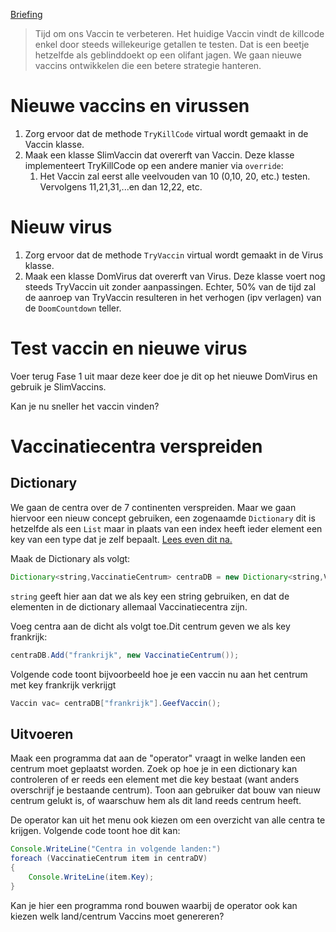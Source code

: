 [Briefing](https://learning.ap.be/mod/hvp/view.php?id=272198)

> Tijd om ons Vaccin te verbeteren. Het huidige Vaccin vindt de killcode enkel door steeds willekeurige getallen te testen. Dat is een beetje hetzelfde als geblinddoekt op een olifant jagen. We gaan nieuwe vaccins ontwikkelen die een betere strategie hanteren.

# Nieuwe vaccins en virussen

1. Zorg ervoor dat de methode ``TryKillCode`` virtual wordt gemaakt in de Vaccin klasse.
2. Maak een klasse SlimVaccin dat overerft van Vaccin. Deze klasse implementeert TryKillCode op een andere manier via ``override``:
   1. Het Vaccin zal eerst alle veelvouden van 10 (0,10, 20, etc.) testen. Vervolgens 11,21,31,...en dan 12,22, etc.

# Nieuw virus

1. Zorg ervoor dat de methode ``TryVaccin`` virtual wordt gemaakt in de Virus klasse.
2. Maak een klasse DomVirus dat overerft van Virus. Deze klasse voert nog steeds TryVaccin uit zonder aanpassingen. Echter, 50% van de tijd zal de aanroep van TryVaccin resulteren in het verhogen (ipv verlagen) van de ``DoomCountdown`` teller.

# Test vaccin en nieuwe virus

Voer terug Fase 1 uit maar deze keer doe je dit op het nieuwe DomVirus en gebruik je SlimVaccins.

Kan je nu sneller het vaccin vinden? 

# Vaccinatiecentra verspreiden



## Dictionary 
We gaan de centra over de 7 continenten verspreiden. Maar we gaan hiervoor een nieuw concept gebruiken, een zogenaamde ``Dictionary`` dit is hetzelfde als een ``List`` maar in plaats van een index heeft ieder element een key van een type dat je zelf bepaalt. [Lees even dit na.](../11_arraysvanklassen/dict.md)

Maak de Dictionary als volgt:

```java
Dictionary<string,VaccinatieCentrum> centraDB = new Dictionary<string,VaccinatieCentrum>();
```

``string`` geeft hier aan dat we als key een string gebruiken, en dat de elementen in de dictionary allemaal Vaccinatiecentra zijn.

Voeg centra aan de dicht als volgt toe.Dit centrum geven we als key frankrijk:

```java
centraDB.Add("frankrijk", new VaccinatieCentrum());
```

Volgende code toont bijvoorbeeld hoe je een vaccin nu aan het centrum met key frankrijk verkrijgt

```java
Vaccin vac= centraDB["frankrijk"].GeefVaccin();
```

## Uitvoeren

Maak een programma dat aan de "operator" vraagt in welke landen een centrum moet geplaatst worden. Zoek op hoe je in een dictionary kan controleren of er reeds een element met die key bestaat (want anders overschrijf je bestaande centrum). Toon aan gebruiker dat bouw van nieuw centrum gelukt is, of waarschuw hem als dit land reeds centrum heeft.

De operator kan uit het menu ook kiezen om een overzicht van alle centra te krijgen. Volgende code toont hoe dit kan:

```java
Console.WriteLine("Centra in volgende landen:")
foreach (VaccinatieCentrum item in centraDV)
{
    Console.WriteLine(item.Key);
}
```

Kan je hier een programma rond bouwen waarbij de operator ook kan kiezen welk land/centrum Vaccins moet genereren?